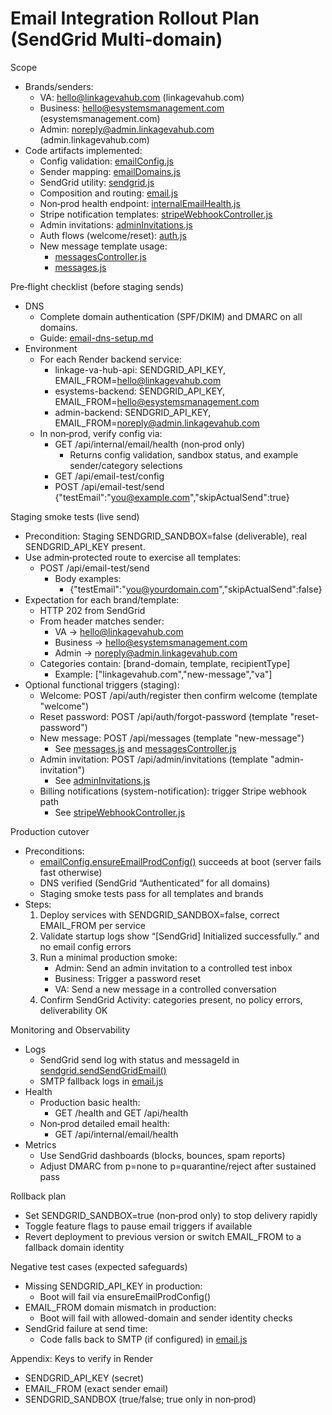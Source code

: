 # Email Integration Rollout Plan (SendGrid Multi‑domain)

Scope
- Brands/senders:
  - VA: hello@linkagevahub.com (linkagevahub.com)
  - Business: hello@esystemsmanagement.com (esystemsmanagement.com)
  - Admin: noreply@admin.linkagevahub.com (admin.linkagevahub.com)
- Code artifacts implemented:
  - Config validation: [emailConfig.js](../../backend/config/emailConfig.js)
  - Sender mapping: [emailDomains.js](../../backend/config/emailDomains.js)
  - SendGrid utility: [sendgrid.js](../../backend/utils/sendgrid.js)
  - Composition and routing: [email.js](../../backend/utils/email.js)
  - Non‑prod health endpoint: [internalEmailHealth.js](../../backend/routes/internalEmailHealth.js)
  - Stripe notification templates: [stripeWebhookController.js](../../backend/controllers/stripeWebhookController.js)
  - Admin invitations: [adminInvitations.js](../../backend/routes/adminInvitations.js)
  - Auth flows (welcome/reset): [auth.js](../../backend/routes/auth.js)
  - New message template usage:
    - [messagesController.js](../../backend/controllers/messagesController.js)
    - [messages.js](../../backend/routes/messages.js)

Pre‑flight checklist (before staging sends)
- DNS
  - Complete domain authentication (SPF/DKIM) and DMARC on all domains.
  - Guide: [email-dns-setup.md](./email-dns-setup.md)
- Environment
  - For each Render backend service:
    - linkage-va-hub-api: SENDGRID_API_KEY, EMAIL_FROM=hello@linkagevahub.com
    - esystems-backend: SENDGRID_API_KEY, EMAIL_FROM=hello@esystemsmanagement.com
    - admin-backend: SENDGRID_API_KEY, EMAIL_FROM=noreply@admin.linkagevahub.com
  - In non‑prod, verify config via:
    - GET /api/internal/email/health (non‑prod only)
      - Returns config validation, sandbox status, and example sender/category selections
    - GET /api/email-test/config
    - POST /api/email-test/send {"testEmail":"you@example.com","skipActualSend":true}

Staging smoke tests (live send)
- Precondition: Staging SENDGRID_SANDBOX=false (deliverable), real SENDGRID_API_KEY present.
- Use admin‑protected route to exercise all templates:
  - POST /api/email-test/send
    - Body examples:
      - {"testEmail":"you@yourdomain.com","skipActualSend":false}
- Expectation for each brand/template:
  - HTTP 202 from SendGrid
  - From header matches sender:
    - VA → hello@linkagevahub.com
    - Business → hello@esystemsmanagement.com
    - Admin → noreply@admin.linkagevahub.com
  - Categories contain: [brand-domain, template, recipientType]
    - Example: ["linkagevahub.com","new-message","va"]
- Optional functional triggers (staging):
  - Welcome: POST /api/auth/register then confirm welcome (template "welcome")
  - Reset password: POST /api/auth/forgot-password (template "reset-password")
  - New message: POST /api/messages (template "new-message")
    - See [messages.js](../../backend/routes/messages.js) and [messagesController.js](../../backend/controllers/messagesController.js)
  - Admin invitation: POST /api/admin/invitations (template "admin-invitation")
    - See [adminInvitations.js](../../backend/routes/adminInvitations.js)
  - Billing notifications (system-notification): trigger Stripe webhook path
    - See [stripeWebhookController.js](../../backend/controllers/stripeWebhookController.js)

Production cutover
- Preconditions:
  - [emailConfig.ensureEmailProdConfig()](../../backend/config/emailConfig.js) succeeds at boot (server fails fast otherwise)
  - DNS verified (SendGrid “Authenticated” for all domains)
  - Staging smoke tests pass for all templates and brands
- Steps:
  1) Deploy services with SENDGRID_SANDBOX=false, correct EMAIL_FROM per service
  2) Validate startup logs show “[SendGrid] Initialized successfully.” and no email config errors
  3) Run a minimal production smoke:
     - Admin: Send an admin invitation to a controlled test inbox
     - Business: Trigger a password reset
     - VA: Send a new message in a controlled conversation
  4) Confirm SendGrid Activity: categories present, no policy errors, deliverability OK

Monitoring and Observability
- Logs
  - SendGrid send log with status and messageId in [sendgrid.sendSendGridEmail()](../../backend/utils/sendgrid.js:line)
  - SMTP fallback logs in [email.js](../../backend/utils/email.js:line)
- Health
  - Production basic health:
    - GET /health and GET /api/health
  - Non‑prod detailed email health:
    - GET /api/internal/email/health
- Metrics
  - Use SendGrid dashboards (blocks, bounces, spam reports)
  - Adjust DMARC from p=none to p=quarantine/reject after sustained pass

Rollback plan
- Set SENDGRID_SANDBOX=true (non‑prod only) to stop delivery rapidly
- Toggle feature flags to pause email triggers if available
- Revert deployment to previous version or switch EMAIL_FROM to a fallback domain identity

Negative test cases (expected safeguards)
- Missing SENDGRID_API_KEY in production:
  - Boot will fail via ensureEmailProdConfig()
- EMAIL_FROM domain mismatch in production:
  - Boot will fail with allowed-domain and sender identity checks
- SendGrid failure at send time:
  - Code falls back to SMTP (if configured) in [email.js](../../backend/utils/email.js:line)

Appendix: Keys to verify in Render
- SENDGRID_API_KEY (secret)
- EMAIL_FROM (exact sender email)
- SENDGRID_SANDBOX (true/false; true only in non‑prod)